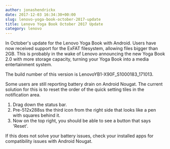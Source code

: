 ```yaml
---
author: jonashendrickx
date: 2017-12-03 16:34:30+00:00
slug: lenovo-yoga-book-october-2017-update
title: Lenovo Yoga Book October 2017 Update
category: lenovo
---
```

In October's update for the Lenovo Yoga Book with Android. Users have now received support for the ExFAT filesystem, allowing files bigger than 2GB. This is probably in the wake of Lenovo announcing the new Yoga Book 2.0 with more storage capacity, turning your Yoga Book into a media entertainment system.

The build number of this version is LenovoYB1-X90F_S1000183_171013.

Some users are still reporting battery drain on Android Nougat. The current solution for this is to reset the order of the quick setting tiles in the notification area.

  1. Drag down the status bar.
  2. Pre-512x288ss the third icon from the right side that looks like a pen with squares behind it.
  3. Now on the top right, you should be able to see a button that says 'Reset'.

If this does not solve your battery issues, check your installed apps for compatibility issues with Android Nougat.
